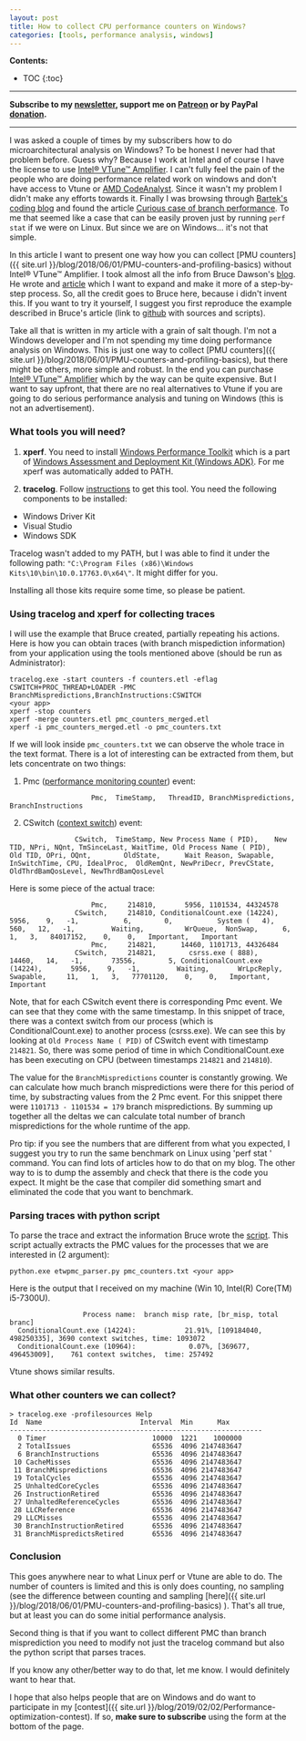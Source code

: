 ```yaml
---
layout: post
title: How to collect CPU performance counters on Windows?
categories: [tools, performance analysis, windows]
---
```


**Contents:**
* TOC
{:toc}

------
**Subscribe to my [newsletter](https://products.easyperf.net/newsletter), support me on [Patreon](https://www.patreon.com/dendibakh) or by PayPal [donation](https://www.paypal.com/cgi-bin/webscr?cmd=_donations&business=TBM3NW8TKTT34&currency_code=USD&source=url).**

------

I was asked a couple of times by my subscribers how to do microarchitectural analysis on Windows? To be honest I never had that problem before. Guess why? Because I work at Intel and of course I have the license to use [Intel® VTune™ Amplifier](https://software.intel.com/en-us/vtune). I can't fully feel the pain of the people who are doing performance related work on windows and don't have access to Vtune or [AMD CodeAnalyst](https://en.wikipedia.org/wiki/AMD_CodeAnalyst). Since it wasn't my problem I didn't make any efforts towards it. Finally I was browsing through [Bartek's coding blog](https://www.bfilipek.com/) and found the article [Curious case of branch performance](https://www.bfilipek.com/2017/05/curius-case-of-branch-performance.html). To me that seemed like a case that can be easily proven just by running `perf stat` if we were on Linux. But since we are on Windows... it's not that simple.

In this article I want to present one way how you can collect [PMU counters]({{ site.url }}/blog/2018/06/01/PMU-counters-and-profiling-basics) without Intel® VTune™ Amplifier. I took almost all the info from Bruce Dawson's [blog](https://randomascii.wordpress.com/). He wrote and [article](https://randomascii.wordpress.com/2016/11/27/cpu-performance-counters-on-windows/) which I want to expand and make it more of a step-by-step process. So, all the credit goes to Bruce here, because i didn't invent this. If you want to try it yourself, I suggest you first reproduce the example described in Bruce's article (link to [github](https://github.com/google/UIforETW/tree/master/LabScripts/ETWPMCDemo) with sources and scripts).

Take all that is written in my article with a grain of salt though. I'm not a Windows developer and I'm not spending my time doing performance analysis on Windows. This is just one way to collect [PMU counters]({{ site.url }}/blog/2018/06/01/PMU-counters-and-profiling-basics), but there might be others, more simple and robust. In the end you can purchase [Intel® VTune™ Amplifier](https://software.intel.com/en-us/vtune) which by the way can be quite expensive. But I want to say upfront, that there are no real alternatives to Vtune if you are going to do serious performance analysis and tuning on Windows (this is not an advertisement).

### What tools you will need?

1. __xperf__. You need to install [Windows Performance Toolkit](https://docs.microsoft.com/en-us/windows-hardware/test/wpt/) which is a part of [Windows Assessment and Deployment Kit (Windows ADK)](https://docs.microsoft.com/en-us/windows-hardware/get-started/adk-install). For me xperf was automatically added to PATH.

2. __tracelog__. Follow [instructions](https://docs.microsoft.com/ru-ru/windows-hardware/drivers/devtest/tracelog) to get this tool. You need the following components to be installed:
  * Windows Driver Kit
  * Visual Studio
  * Windows SDK
  
Tracelog wasn't added to my PATH, but I was able to find it under the following path: `"C:\Program Files (x86)\Windows Kits\10\bin\10.0.17763.0\x64\"`. It might differ for you.

Installing all those kits require some time, so please be patient.

### Using tracelog and xperf for collecting traces

I will use the example that Bruce created, partially repeating his actions. Here is how you can obtain traces (with branch mispediction information) from your application using the tools mentioned above (should be run as Administrator):

```
tracelog.exe -start counters -f counters.etl -eflag CSWITCH+PROC_THREAD+LOADER -PMC BranchMispredictions,BranchInstructions:CSWITCH
<your app>
xperf -stop counters
xperf -merge counters.etl pmc_counters_merged.etl
xperf -i pmc_counters_merged.etl -o pmc_counters.txt
```

If we will look inside `pmc_counters.txt` we can observe the whole trace in the text format. There is a lot of interesting can be extracted from them, but lets concentrate on two things:
1. Pmc ([performance monitoring counter](https://en.wikipedia.org/wiki/Hardware_performance_counter)) event:

```
                    Pmc,  TimeStamp,   ThreadID, BranchMispredictions, BranchInstructions
```

2. CSwitch ([context switch](https://en.wikipedia.org/wiki/Context_switch)) event:

```
                CSwitch,  TimeStamp, New Process Name ( PID),    New TID, NPri, NQnt, TmSinceLast, WaitTime, Old Process Name ( PID),    Old TID, OPri, OQnt,        OldState,      Wait Reason, Swapable, InSwitchTime, CPU, IdealProc,  OldRemQnt, NewPriDecr, PrevCState, OldThrdBamQosLevel, NewThrdBamQosLevel
```

Here is some piece of the actual trace:

```
                    Pmc,     214810,       5956, 1101534, 44324578
                CSwitch,     214810, ConditionalCount.exe (14224),       5956,    9,   -1,           6,        0,           System (   4),        560,   12,   -1,         Waiting,          WrQueue,  NonSwap,      6,   1,   3,   84017152,    0,    0,   Important,   Important
                    Pmc,     214821,      14460, 1101713, 44326484
                CSwitch,     214821,        csrss.exe ( 888),      14460,   14,   -1,       73556,        5, ConditionalCount.exe (14224),       5956,    9,   -1,         Waiting,       WrLpcReply, Swapable,     11,   1,   3,   77701120,    0,    0,   Important,   Important
```

Note, that for each CSwitch event there is corresponding Pmc event. We can see that they come with the same timestamp. In this snippet of trace, there was a context switch from our process (which is ConditionalCount.exe) to another process (csrss.exe). We can see this by looking at `Old Process Name ( PID)` of CSwitch event with timestamp `214821`. So, there was some period of time in which ConditionalCount.exe has been executing on CPU (between timestamps `214821` and `214810`). 

The value for the `BranchMispredictions` counter is constantly growing. We can calculate how much branch mispredictions were there for this period of time, by substracting values from the 2 Pmc event. For this snippet there were `1101713 - 1101534 = 179` branch mispredictions. By summing up together all the deltas we can calculate total number of branch mispredictions for the whole runtime of the app.

Pro tip: if you see the numbers that are different from what you expected, I suggest you try to run the same benchmark on Linux using 'perf stat <your binary>' command. You can find lots of articles how to do that on my blog. The other way to is to dump the assembly and check that there is the code you expect. It might be the case that compiler did something smart and eliminated the code that you want to benchmark.

### Parsing traces with python script

To parse the trace and extract the information Bruce wrote the [script](https://github.com/google/UIforETW/blob/master/LabScripts/ETWPMCDemo/etwpmc_parser.py). This script actually extracts the PMC values for the processes that we are interested in (2 argument):

```
python.exe etwpmc_parser.py pmc_counters.txt <your app>
```

Here is the output that I received on my machine (Win 10, Intel(R) Core(TM) i5-7300U).

```
                  Process name:  branch misp rate, [br_misp, total branc]
  ConditionalCount.exe (14224):            21.91%, [109184040, 498250335], 3690 context switches, time: 1093072
  ConditionalCount.exe (10964):             0.07%, [369677, 496453009],    761 context switches,  time: 257492
```

Vtune shows similar results.

### What other counters we can collect?

```
> tracelog.exe -profilesources Help
Id  Name                        Interval  Min      Max
--------------------------------------------------------------
  0 Timer                          10000  1221    1000000
  2 TotalIssues                    65536  4096 2147483647
  6 BranchInstructions             65536  4096 2147483647
 10 CacheMisses                    65536  4096 2147483647
 11 BranchMispredictions           65536  4096 2147483647
 19 TotalCycles                    65536  4096 2147483647
 25 UnhaltedCoreCycles             65536  4096 2147483647
 26 InstructionRetired             65536  4096 2147483647
 27 UnhaltedReferenceCycles        65536  4096 2147483647
 28 LLCReference                   65536  4096 2147483647
 29 LLCMisses                      65536  4096 2147483647
 30 BranchInstructionRetired       65536  4096 2147483647
 31 BranchMispredictsRetired       65536  4096 2147483647
```

### Conclusion

This goes anywhere near to what Linux perf or Vtune are able to do. The number of counters is limited and this is only does counting, no sampling (see the difference between counting and sampling [here]({{ site.url }}/blog/2018/06/01/PMU-counters-and-profiling-basics) ). That's all true, but at least you can do some initial performance analysis.

Second thing is that if you want to collect different PMC than branch misprediction you need to modify not just the tracelog command but also the python script that parses traces.

If you know any other/better way to do that, let me know. I would definitely want to hear that.

I hope that also helps people that are on Windows and do want to participate in my [contest]({{ site.url }}/blog/2019/02/02/Performance-optimization-contest). If so, **make sure to subscribe** using the form at the bottom of the page.

